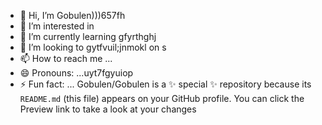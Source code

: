 - 👋 Hi, I’m Gobulen)))657fh
- 👀 I’m interested in 
- 🌱 I’m currently learning  gfyrthghj
- 💞️ I’m looking to gytfvuil;jnmokl on s
- 📫 How to reach me ...
- 😄 Pronouns: ...uyt7fgyuiop
- ⚡ Fun fact: ...
Gobulen/Gobulen is a ✨ special ✨ repository because its `README.md` (this file) appears on your GitHub profile.
You can click the Preview link to take a look at your changes
